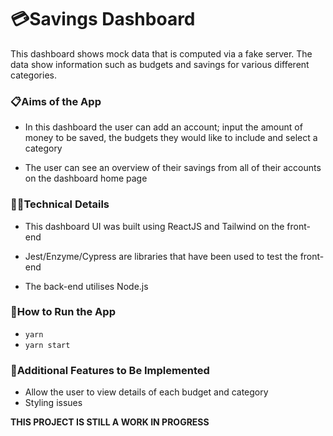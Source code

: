 # 💳Savings Dashboard

This dashboard shows mock data that is computed via a fake server. The data show information such as budgets and savings for various different categories.

### 📋Aims of the App

-   In this dashboard the user can add an account; input the amount of money to be saved, the budgets they would like to include and select a category

-   The user can see an overview of their savings from all of their accounts on the dashboard home page

### 👩‍💻Technical Details

-   This dashboard UI was built using ReactJS and Tailwind on the front-end

-   Jest/Enzyme/Cypress are libraries that have been used to test the front-end

-   The back-end utilises Node.js

### 🔧How to Run the App

-   `yarn`
-   `yarn start`

### 💭Additional Features to Be Implemented

-   Allow the user to view details of each budget and category
-   Styling issues

**THIS PROJECT IS STILL A WORK IN PROGRESS**
